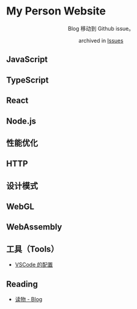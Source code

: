 # My Person Website

<p align="center"> Blog 移动到 Github issue。</p>

<p align="center">archived in <a href="https://github.com/AlvinMi/yuhui.dev/issues">Issues</a> </p>

## JavaScript

## TypeScript

## React

## Node.js

## 性能优化

## HTTP

## 设计模式

## WebGL

## WebAssembly

## 工具（Tools）

- [VSCode 的配置]()

## Reading

- [读物 - Blog](https://github.com/AlvinMi/yuhui.dev/issues/1)
